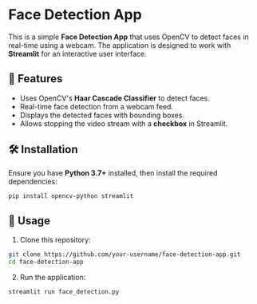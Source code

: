 # Face Detection App

This is a simple **Face Detection App** that uses OpenCV to detect faces in real-time using a webcam. The application is designed to work with **Streamlit** for an interactive user interface.

## 📌 Features
- Uses OpenCV's **Haar Cascade Classifier** to detect faces.
- Real-time face detection from a webcam feed.
- Displays the detected faces with bounding boxes.
- Allows stopping the video stream with a **checkbox** in Streamlit.

## 🛠️ Installation

Ensure you have **Python 3.7+** installed, then install the required dependencies:

```bash
pip install opencv-python streamlit
```

## 🚀 Usage

1. Clone this repository:
```bash
git clone https://github.com/your-username/face-detection-app.git
cd face-detection-app
```

2. Run the application:
```bash
streamlit run face_detection.py
```
